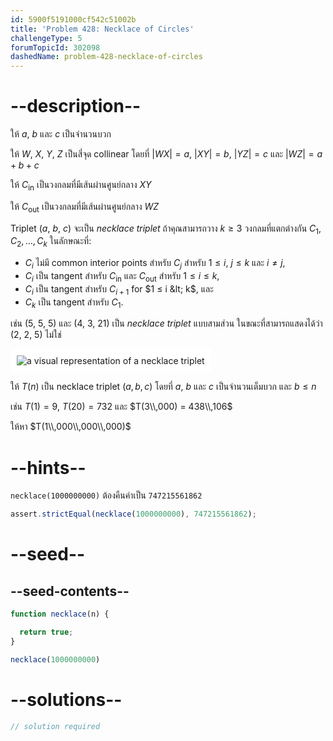 ```yaml
---
id: 5900f5191000cf542c51002b
title: 'Problem 428: Necklace of Circles'
challengeType: 5
forumTopicId: 302098
dashedName: problem-428-necklace-of-circles
---
```


# --description--

ให้ $a$, $b$ และ $c$ เป็นจำนวนบวก

ให้ $W$, $X$, $Y$, $Z$ เป็นสี่จุด collinear โดยที่ $|WX| = a$, $|XY| = b$, $|YZ| = c$ และ $|WZ| = a + b + c$

ให้ $C_{\text{in}}$ เป็นวงกลมที่มีเส้นผ่านศูนย์กลาง $XY$

ให้ $C_{\text{out}}$ เป็นวงกลมที่มีเส้นผ่านศูนย์กลาง $WZ$

Triplet ($a$, $b$, $c$) จะเป็น *necklace triplet* ถ้าคุณสามารถวาง $k ≥ 3$ วงกลมที่แตกต่างกัน $C_1, C_2, \ldots, C_k$ ในลักษณะที่:

- $C_i$ ไม่มี common interior points สำหรับ $C_j$ สำหรับ $1 ≤ i$, $j ≤ k$ และ $i ≠ j$,
- $C_i$ เป็น tangent สำหรับ $C_{\text{in}}$ และ $C_{\text{out}}$ สำหรับ $1 ≤ i ≤ k$,
- $C_i$ เป็น tangent สำหรับ $C_{i + 1}$ for $1 ≤ i &lt; k$, และ
- $C_k$ เป็น tangent สำหรับ $C_1$.

เช่น (5, 5, 5) และ (4, 3, 21) เป็น *necklace triplet* แบบสามส่วน ในขณะที่สามารถแสดงได้ว่า (2, 2, 5) ไม่ใช่

<img class="img-responsive center-block" alt="a visual representation of a necklace triplet" src="https://cdn.freecodecamp.org/curriculum/project-euler/necklace-of-circles.png" style="background-color: white; padding: 10px;">

ให้ $T(n)$ เป็น necklace triplet $(a, b, c)$ โดยที่ $a$, $b$ และ $c$ เป็นจำนวนเต็มบวก และ $b ≤ n$ 

เช่น $T(1) = 9$, $T(20) = 732$ และ $T(3\\,000) = 438\\,106$

ให้หา $T(1\\,000\\,000\\,000)$

# --hints--

`necklace(1000000000)` ต้องคืนค่าเป็น `747215561862`

```js
assert.strictEqual(necklace(1000000000), 747215561862);
```

# --seed--

## --seed-contents--

```js
function necklace(n) {

  return true;
}

necklace(1000000000)
```

# --solutions--

```js
// solution required
```
